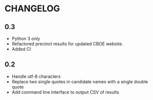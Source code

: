 CHANGELOG
=========

0.3
---

* Python 3 only
* Refactored precinct results for updated CBOE website.
* Added CI

0.2
---

* Handle utf-8 characters
* Replace two single quotes in candidate names with a single double quote
* Add command line interface to output CSV of results

